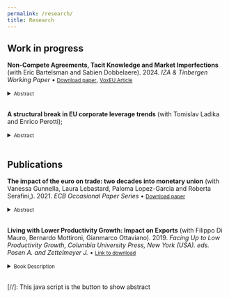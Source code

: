 ```yaml
---
permalink: /research/
title: Research
---
```



## Work in progress

**Non-Compete Agreements, Tacit Knowledge and Market Imperfections** (with Eric Bartelsman and Sabien Dobbelaere). 2024. *IZA & Tinbergen Working Paper* &bull; <small>[Download paper](https://docs.iza.org/dp17260.pdf)</small>, <small>[VoxEU Article](https://cepr-org.vu-nl.idm.oclc.org/voxeu/columns/non-compete-agreements-tacit-knowledge-and-market-imperfections)</small>
<details>
  <summary>
    <small>Abstract</small>
  </summary> 
  <small>
This paper provides evidence from a natural experiment on the importance of tacit knowledge that workers have about firms' intangible assets for competition in product and labor markets. First, evidence is presented on product and labor market imperfections across firms in manufacturing and services industries in the Netherlands. Price-cost markups and wage markups are both shown to be positively related to intangible intensity at the firm level. A model is developed of the processes of intangible investment and wage bargaining of heterogeneous firms that provides a mechanism relating workers' tacit knowledge to product and labor market imperfections at the firm level. The model also provides a role for non-compete agreements (NCAs) limiting worker mobility. Our main empirical contribution comes from using linked employer-employee panel data with information on NCAs and changes in enforceability of these agreements. In a diff-in-diff specification, the paper shows that lifting NCAs increases worker wages and worker mobility and that the effect is stronger for intangible-intensive firms. We find that NCAs affect workers across the skill distribution and across industries. The causal findings from changes in the legality of NCAs correspond with the mechanisms described in the model.
  </small>
</details><br>


**A structural break in EU corporate leverage trends** (with Tomislav Ladika and Enrico Perotti);
<details>
  <summary>
    <small>Abstract</small>
  </summary> 
  <small>
Contrary to widespread concerns about rising indebtedness, we show that corporate leverage in French and Dutch firms has been in a steady decline for two decades. The decline occurred during periods of strong growth, sharp crises, and recovery under very loose monetary policy. It is consistent across the entire firm size distribution, in dividend and non-dividend paying firms, and high or low productivity growth firms. It appears robust to financial constraint measures, and is not driven by survival bias. Our results suggest a key role for falling credit demand driven by declining investment prospects, while growing firms build intangible capital gradually and need less external financing.
  </small>
</details><br>

## Publications

**The impact of the euro on trade: two decades into monetary union** (with Vanessa Gunnella, Laura Lebastard, Paloma Lopez-Garcia and Roberta Serafini,). 2021. *ECB Occasional Paper Series* &bull; <small>[Download paper](https://www.ecb.europa.eu/pub/pdf/scpops/ecb.op283~a2ff6f5481.en.pdf)</small>
<details>
  <summary>
    <small>Abstract</small>
  </summary> 
  <small>
The consensus back in 2008 – ten years after the introduction of the euro – was that the adoption of a common currency had made a limited impact of around 2% in total on the trade flows of the first wave of euro area countries (Baldwin et al., 2008). Since then, six more countries have joined the euro area, and firms have internationalised their production processes. These two phenomena are interrelated and may have changed the way the common currency affects the euro area economy. Therefore, with the common currency now into its third decade – and with more countries queuing to adopt it – this paper revisits the trade effects of the euro, focusing on the newer euro adopters (i.e. those countries that have adopted the euro since 2007) and their interaction with the first wave of euro area members via supply chains. The contribution of the paper is twofold. First, it revisits the estimated aggregate impact of the euro on euro area trade, as well as on trade within and between the two waves of adopters. Data on bilateral flows between 1990 and 2015 for an extended sample of countries to estimate a gravity equation indicate a significant trade impact, ranging between 4.3% and 6.3% in total on average, with the magnitude being the highest for exports from the second wave of adopters to the first wave of adopters. If a synthetic control approach (Abadie and Gardeazabal, 2003; Abadie et al., 2010) is used instead, the estimated gains associated with euro adoption are greater. In particular, exports of both intermediate and final products from countries belonging to the first wave of euro adopters to those belonging to the second wave are estimated to have increased by about 30% using this approach. The second contribution made by this paper relates to the channels through which trade might be affected by a currency union. This question is explored by looking separately at trade in intermediate goods and final products. While we find that trade gains were mainly driven by trade in intermediate goods among countries that adopted the currency earlier (5.3%), our results also show that the euro had a positive effect on the exports of final products from the second wave of adopters to other euro area countries. This effect is as high as 10.6% with the gravity model and 32% with the synthetic control approach. One of the reasons for the difference in the range of estimates between the two approaches might be that the gravity model can control for unobserved characteristics via fixed effects, while the synthetic control approach may fail to do so. These results suggest that the euro facilitated the establishment and expansion of international production chains in Europe. In turn, this is likely to have increased business cycle synchronisation in the euro area and to have supported market access for later adopters.
  </small>
</details><br>

**Living with Lower Productivity Growth: Impact on Exports** (with Filippo Di Mauro, Bernardo Mottironi, Gianmarco Ottaviano). 2019. *Facing Up to Low Productivity Growth, Columbia University Press, New York (USA). eds. Posen A. and Zettelmeyer J.* &bull; <small>[Link to download](https://www.piie.com/bookstore/facing-low-productivity-growth)</small>
<details>
  <summary>
    <small>Book Description</small>
  </summary> 
  <small>
Labor productivity growth in the United States and other advanced countries has slowed dramatically since the mid-2000s, a major factor in their economic stagnation and political turmoil. Economists have been debating the causes of the slowdown and possible remedies for some years. Unaddressed in this discussion is what happens if the slowdown is not reversed. In this volume, a dozen renowned scholars analyze the impact of sustained lower productivity growth on public finances, social protection, trade, capital flows, wages, inequality, and, ultimately, politics in the advanced industrial world. They conclude that slow productivity growth could lead to unpredictable and possibly dangerous new problems, aggravating inequality and increasing concentration of market power. Facing Up to Low Productivity Growth also proposes ways that countries can cope with these consequences. 
  </small>
</details><br>



[//]: This java script is the button to show abstract
<script>
  function visib(id) {
    var x = document.getElementById(id);
    var triangle = x.previousElementSibling.firstElementChild;

    if (x.style.display === "block") {
      x.style.display = "none";
      triangle.style.transform = "rotate(0deg)";  /* Rotate back to 0 degrees */
    } else {
      x.style.display = "block";
      triangle.style.transform = "rotate(90deg)";  /* Rotate to 90 degrees */
    }
  }
</script>

<style>
  .triangle {
    width: 0;
    height: 0;
    border-top: 5px solid transparent;  /* Change to border-top */
    border-bottom: 5px solid transparent;  /* Change to border-bottom */
    border-left: 10px solid black;  /* Change to border-left */
    display: inline-block;
    margin-right: 5px;
    transition: transform 0.3s ease;
  }
  details[open] .triangle {
    transform: rotate(90deg);
  }
</style>
